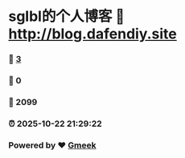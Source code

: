 # sglbl的个人博客 :link: http://blog.dafendiy.site 
### :page_facing_up: [3](http://blog.dafendiy.site/tag.html) 
### :speech_balloon: 0 
### :hibiscus: 2099 
### :alarm_clock: 2025-10-22 21:29:22 
### Powered by :heart: [Gmeek](https://github.com/Meekdai/Gmeek)
